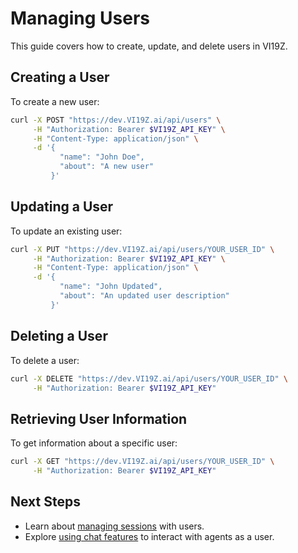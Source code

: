 # Managing Users

This guide covers how to create, update, and delete users in VI19Z.

## Creating a User

To create a new user:

```bash
curl -X POST "https://dev.VI19Z.ai/api/users" \
     -H "Authorization: Bearer $VI19Z_API_KEY" \
     -H "Content-Type: application/json" \
     -d '{
           "name": "John Doe",
           "about": "A new user"
         }'
```

## Updating a User

To update an existing user:

```bash
curl -X PUT "https://dev.VI19Z.ai/api/users/YOUR_USER_ID" \
     -H "Authorization: Bearer $VI19Z_API_KEY" \
     -H "Content-Type: application/json" \
     -d '{
           "name": "John Updated",
           "about": "An updated user description"
         }'
```

## Deleting a User

To delete a user:

```bash
curl -X DELETE "https://dev.VI19Z.ai/api/users/YOUR_USER_ID" \
     -H "Authorization: Bearer $VI19Z_API_KEY"
```

## Retrieving User Information

To get information about a specific user:

```bash
curl -X GET "https://dev.VI19Z.ai/api/users/YOUR_USER_ID" \
     -H "Authorization: Bearer $VI19Z_API_KEY"
```

## Next Steps

- Learn about [managing sessions](../tutorials/managing_sessions.md) with users.
- Explore [using chat features](./using_chat_features.md) to interact with agents as a user.
